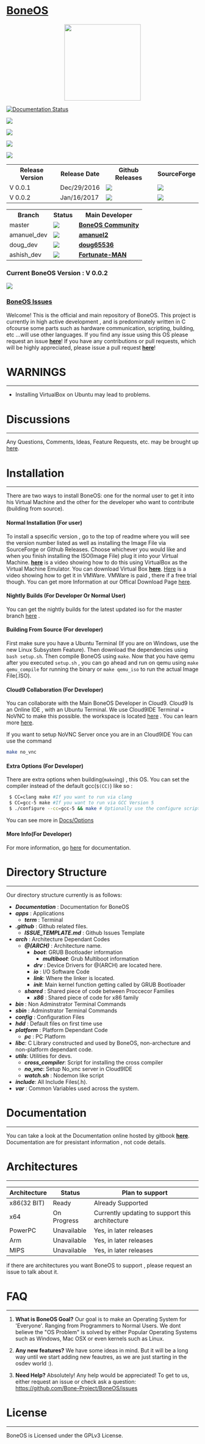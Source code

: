 # [BoneOS](https://BoneOS.org)


<p align="center"><a href="https://boneos.org" target="_blank"><img width="200"src="https://i.imgur.com/H6ixAr4.png"></a></p>


<p align="center">

<a href='http://docs.boneos.org/en/latest/?badge=latest'><img src='https://img.shields.io/badge/docs-latest-brightgreen.svg?style=flat' alt='Documentation Status' /></a>

<a href="https://gitter.im/amanuel2/BoneOS?utm_source=badge&utm_medium=badge&utm_campaign=pr-badge&utm_content=badge"><img src="https://badges.gitter.im/amanuel2/BoneOS.svg"></a>

<a href="https://BoneOS.slack.com"><img src="https://slack.boneos.org/badge.svg"></a>

<a href="https://zenhub.com"><img src="https://raw.githubusercontent.com/ZenHubIO/support/master/zenhub-badge.png"></a>

<a href="https://www.bountysource.com/teams/boneos"><img src="https://api.bountysource.com/badge/team?team_id=184475"></a>
<table>
  <tr>
    <th>Release Version</th>
    <th>Release Date</th>
    <th>Github Releases</th>
    <th>SourceForge</th>
  </tr>

  <tr>
   <td>V 0.0.1</td>
   <td>Dec/29/2016</td>
   <td>
   <a href="https://github.com/Bone-Project/BoneOS/releases/download/v0.0.1/BoneOS.iso"><img src="https://img.shields.io/github/downloads/Bone-Project/BoneOS/v0.0.1/BoneOS.iso.svg"/></a>
   </td>
   <td>
   <a href="https://sourceforge.net/projects/boneproject-boneos/files/Release%20V%200.0.1/BoneOS.iso/download"><img src="https://a.fsdn.com/con/app/sf-download-button"/></a>
   </td>
  </tr>
  <tr>
   <td>V 0.0.2</td>
   <td>Jan/16/2017</td>
   <td>
   <a href="https://github.com/Bone-Project/BoneOS/releases/download/v0.0.2/BoneOS.iso"><img src="https://img.shields.io/github/downloads/Bone-Project/BoneOS/v0.0.2/BoneOS.iso.svg"/></a>
   </td>
   <td>
   <a href="https://sourceforge.net/projects/boneproject-boneos/files/Release%20v0.0.2/BoneOS.iso/download"><img src="https://a.fsdn.com/con/app/sf-download-button"/></a>
   </td>
  </tr>
</table>

<table>
  <tr>
    <th>Branch</th>
    <th>Status</th>
    <th>Main Developer</th>
  </tr>

   <tr>
    <td>master</td>
    <td>
    <a href="https://travis-ci.org/Bone-Project/BoneOS/branches"> <img src="https://api.travis-ci.org/Bone-Project/BoneOS.svg?branch=master"/></a>
    </td>
    <td><strong><a href="https://github.com/Bone-Project">BoneOS Community</a></strong></td>
  </tr>

  <tr>
    <td>amanuel_dev</td>
    <td>
    <a href="https://travis-ci.org/Bone-Project/BoneOS/branches"> <img src="https://api.travis-ci.org/Bone-Project/BoneOS.svg?branch=amanuel_dev"/></a>
    </td>
    <td><strong><a href="https://github.com/amanuel2">amanuel2</a></strong></td>
  </tr>
   <tr>
    <td>doug_dev</td>
    <td>
    <a href="https://travis-ci.org/Bone-Project/BoneOS/branches"> <img src="https://api.travis-ci.org/Bone-Project/BoneOS.svg?branch=doug_dev"/></a>
    </td>
    <td><strong><a href="https://github.com/doug65536">doug65536</a></strong></td>
  </tr>
   <tr>
    <td>ashish_dev</td>
    <td>
    <a href="https://travis-ci.org/Bone-Project/BoneOS/branches"> <img src="https://api.travis-ci.org/Bone-Project/BoneOS.svg?branch=ashish_dev"/></a>
    </td>
    <td><strong><a href="https://github.com/Fortunate-MAN">Fortunate-MAN</a></strong></td>
  </tr>
</table>



</p>




<h3 color="red"> Current BoneOS Version : V 0.0.2 </h3>



<a href="https://www.gitcheese.com/app/#/projects/fa53637b-26a0-49e0-b836-ae4b5c63adc8/pledges/create"><img src="https://api.gitcheese.com/v1/projects/fa53637b-26a0-49e0-b836-ae4b5c63adc8/badges?type=1"/></a>






### [BoneOS Issues](https://github.com/Bone-Project/BoneOS/issues)


Welcome! This is the official and main repository of BoneOS. This project is currently in high active development ,
and is predominately written in C ofcourse some parts such as  hardware communication, scripting, building, etc ...will use
other languages.
If you find any issue using this OS please request an issue [**here**](https://github.com/Bone-Project/BoneOS/issues)!
If you have any contributions or pull requests, which will be highly appreciated, please issue a pull request
[**here**](https://github.com/Bone-Project/BoneOS/pulls)!

# WARNINGS
---

 - Installing VirtualBox on Ubuntu may lead to problems.


# Discussions
---

Any Questions, Comments, Ideas, Feature Requests, etc. may be brought up [here](https://github.com/Bone-Project/BoneOS/issues).

# Installation
---

There are two ways to install BoneOS: one for the normal user to get it into his Virtual Machine and the other for the developer who want to contribute (building from source).

#### Normal Installation (For user)
  To install a spsecific version , go to the top of readme where you will see the version number listed as well as installing the Image File via SourceForge or Github Releases. Choose whichever you would like and when you finish installing the ISO(Image File) plug it into your Virtual Machine. [**here**](https://www.youtube.com/watch?v=rBjlaEAzUZo&feature=youtu.be) is a video showing how to do this using VirtualBox as the Virtual Machine Emulator. You can download Virtual Box [**here**](https://www.virtualbox.org/). [Here](https://www.youtube.com/watch?v=yDiwl6AxNrc&feature=youtu.be) is a video showing how to get it in VMWare. VMWare is paid , there if a free trial though. You can get more Information at our Offical Download Page [here](https://boneos.org/download.html).

#### Nightly Builds (For Developer Or Normal User)

You can  get the nightly builds for the latest updated iso for the master branch [here](https://bintray.com/boneos/BoneOS/download_file?file_path=BoneOS-master.iso) .

#### Building From Source (For developer)

 First make sure you have a Ubuntu Terminal (If you are on Windows, use the new Linux Subsystem Feature). Then download the dependencies using `bash setup.sh`. Then compile BoneOS using `make`. Now that you have qemu after you executed `setup.sh` , you can go ahead and run on qemu using `make qemu_compile` for running the binary or `make qemu_iso` to run the actual Image File(.ISO).

#### Cloud9 Collaboration (For Developer)

 You can collaborate with the Main BoneOS Developer in Cloud9. Cloud9 Is an Online IDE , with an Ubuntu Terminal. We use Cloud9IDE Terminal + NoVNC to make this possible.
 the workspace is located [here](https://ide.c9.io/amanuel2/osdev) . You can learn more [here](https://community.c9.io/t/cant-install-grub/11653/5?u=phpcoder231).

 If you want to setup NoVNC Server once you are in an Cloud9IDE You can use the command

 ```sh
 make no_vnc
 ```

#### Extra Options (For Developer)

 There are extra options when building(`make`ing) , this OS. You can set the compiler instead of the default
 gcc(`$(CC)`) like so :

 ```sh
  $ CC=clang make #If you want to run via clang
  $ CC=gcc-5 make #If you want to run via GCC Version 5
  $ ./configure --cc=gcc-5 && make # Optionally use the configure script to store variable permanently
 ```

 You can see more in [Docs/Options](https://amanuel2.gitbooks.io/boneos/content/Options/)

#### More Info(For Developer)
For more information, go [here](https://amanuel2.gitbooks.io/boneos/content/) for documentation.

# Directory Structure
----
Our directory structure currently is as follows:

- ***Documentation*** : Documentation for BoneOS
- ***apps*** : Applications
   - ***term*** : Terminal
- ***.github*** : Github related files.
   - ***ISSUE_TEMPLATE.md*** : Github Issues Template
- ***arch*** : Architecture Dependant Codes
   - ***@(ARCH)*** : Architecture name.
     - ***boot***: GRUB Bootloader information
       - ***multiboot***: Grub Multiboot information
     - ***drv***  : Device Drivers for @(ARCH) are located here.
     - ***io*** : I/O Software Code
     - ***link***: Where the linker is located.
     - ***init***: Main kernel function getting called by GRUB Bootloader
  - ***shared*** : Shared piece of code between Proccecor Families
     - ***x86*** : Shared piece of code for x86 family
- ***bin*** : Non Adminstrator Terminal Commands
- ***sbin*** : Adminstrator Terminal Commands
- ***config*** : Configuration Files
- ***hdd*** : Default files on first time use
- ***platform*** : Platform Dependant Code
   - ***pc*** : PC Platform
- ***libc***: C Library constructed and used by BoneOS, non-archecture and non-platform dependant code.
- ***utils***: Utilities for devs.
   - ***cross_compiler***: Script for installing the cross compiler
   - ***no_vnc***: Setup No_vnc server in Cloud9IDE
   - ***watch.sh*** : Nodemon like script
- ***include***: All Include Files(.h).
- ***var*** : Common Variables used across the system.

# Documentation
 ---
You can take a look at the Documentation online hosted by gitbook [**here**](https://amanuel2.gitbooks.io/boneos/content). Documentation are for presistant information , not code details.

# Architectures
---
Architecture          |   Status    | Plan to support |
------------- | ------------- | -----------|
x86(32 BIT) |    Ready   |  Already Supported        |
x64| On Progress  |    Currently updating to support this architecture       |
PowerPC| Unavailable  |   Yes, in later releases       |
Arm| Unavailable   |    Yes, in later releases       |
MIPS | Unavailable|     Yes, in later releases     |

if there are architectures you want BoneOS to support , please request an issue to talk about it.


# FAQ
---

1) **What is BoneOS Goal?**
 Our goal is to make an Operating System for 'Everyone'. Ranging from Programmers
 to Normal Users. We dont believe the "OS Problem" is solved by either Popular
 Operating Systems such as Windows, Mac OSX or even kernels such as Linux.

2) **Any new features?**
 We have some ideas in mind. But it will be a long way until we start adding
 new feautres, as we are just starting in the osdev world :).

3) **Need Help?**
 Absolutely! Any help would be appreciated! To get to us, either request an
 issue or check ask a question: https://github.com/Bone-Project/BoneOS/issues

# License
---

BoneOS is Licensed under the GPLv3 License.
